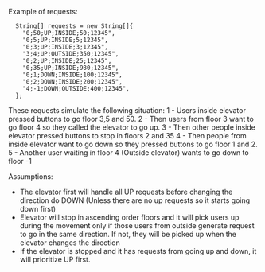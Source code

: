 

Example of requests:

      String[] requests = new String[]{
        "0;50;UP;INSIDE;50;12345",
        "0;5;UP;INSIDE;5;12345",
        "0;3;UP;INSIDE;3;12345",
        "3;4;UP;OUTSIDE;350;12345",
        "0;2;UP;INSIDE;25;12345",
        "0;35;UP;INSIDE;980;12345",
        "0;1;DOWN;INSIDE;100;12345",
        "0;2;DOWN;INSIDE;200;12345",
        "4;-1;DOWN;OUTSIDE;400;12345",
      };

These requests simulate the following situation:
1 - Users inside elevator pressed buttons to go floor 3,5 and 50.
2 - Then users from floor 3 want to go floor 4 so they called the elevator to go up.
3 - Then other people inside elevator pressed buttons to stop in floors 2 and 35
4 - Then people from inside elevator want to go down so they pressed buttons to go floor 1 and 2.
5 - Another user waiting in floor 4 (Outside elevator) wants to go down to floor -1

Assumptions:
- The elevator first will handle all UP requests before changing the direction do DOWN (Unless there are no up requests so it starts going down first)
- Elevator will stop in ascending order floors and it will pick users up during the movement only if those users from outside generate request to go in the same direction. If not, they will be picked up when the elevator changes the direction
- If the elevator is stopped and it has requests from going up and down, it will prioritize UP first.
